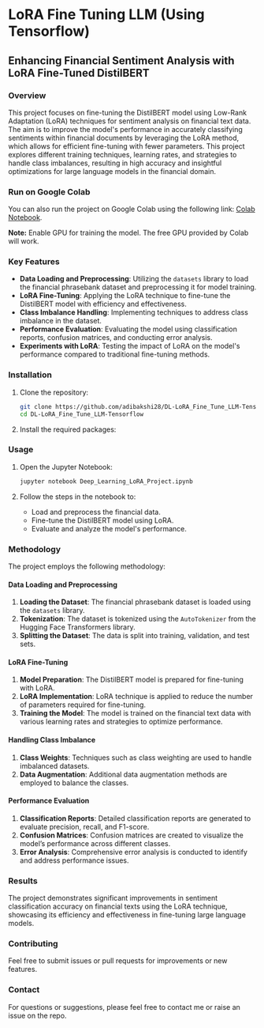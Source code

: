 # LoRA Fine Tuning LLM (Using Tensorflow)

## Enhancing Financial Sentiment Analysis with LoRA Fine-Tuned DistilBERT

### Overview
This project focuses on fine-tuning the DistilBERT model using Low-Rank Adaptation (LoRA) techniques for sentiment analysis on financial text data. The aim is to improve the model's performance in accurately classifying sentiments within financial documents by leveraging the LoRA method, which allows for efficient fine-tuning with fewer parameters. This project explores different training techniques, learning rates, and strategies to handle class imbalances, resulting in high accuracy and insightful optimizations for large language models in the financial domain.

### Run on Google Colab
You can also run the project on Google Colab using the following link: [Colab Notebook](https://colab.research.google.com/drive/1wxIKIzxIDn0PQYq6RRpgFEQDtVnHJdwB?usp=sharing).

**Note:** Enable GPU for training the model. The free GPU provided by Colab will work.

### Key Features
- **Data Loading and Preprocessing**: Utilizing the `datasets` library to load the financial phrasebank dataset and preprocessing it for model training.
- **LoRA Fine-Tuning**: Applying the LoRA technique to fine-tune the DistilBERT model with efficiency and effectiveness.
- **Class Imbalance Handling**: Implementing techniques to address class imbalance in the dataset.
- **Performance Evaluation**: Evaluating the model using classification reports, confusion matrices, and conducting error analysis.
- **Experiments with LoRA**: Testing the impact of LoRA on the model's performance compared to traditional fine-tuning methods.

### Installation
1. Clone the repository:
    ```bash
    git clone https://github.com/adibakshi28/DL-LoRA_Fine_Tune_LLM-Tensorflow.git
    cd DL-LoRA_Fine_Tune_LLM-Tensorflow
    ```

2. Install the required packages:

### Usage
1. Open the Jupyter Notebook:
    ```bash
    jupyter notebook Deep_Learning_LoRA_Project.ipynb
    ```

2. Follow the steps in the notebook to:
    - Load and preprocess the financial data.
    - Fine-tune the DistilBERT model using LoRA.
    - Evaluate and analyze the model's performance.

### Methodology
The project employs the following methodology:

#### Data Loading and Preprocessing
1. **Loading the Dataset**: The financial phrasebank dataset is loaded using the `datasets` library.
2. **Tokenization**: The dataset is tokenized using the `AutoTokenizer` from the Hugging Face Transformers library.
3. **Splitting the Dataset**: The data is split into training, validation, and test sets.

#### LoRA Fine-Tuning
1. **Model Preparation**: The DistilBERT model is prepared for fine-tuning with LoRA.
2. **LoRA Implementation**: LoRA technique is applied to reduce the number of parameters required for fine-tuning.
3. **Training the Model**: The model is trained on the financial text data with various learning rates and strategies to optimize performance.

#### Handling Class Imbalance
1. **Class Weights**: Techniques such as class weighting are used to handle imbalanced datasets.
2. **Data Augmentation**: Additional data augmentation methods are employed to balance the classes.

#### Performance Evaluation
1. **Classification Reports**: Detailed classification reports are generated to evaluate precision, recall, and F1-score.
2. **Confusion Matrices**: Confusion matrices are created to visualize the model’s performance across different classes.
3. **Error Analysis**: Comprehensive error analysis is conducted to identify and address performance issues.

### Results
The project demonstrates significant improvements in sentiment classification accuracy on financial texts using the LoRA technique, showcasing its efficiency and effectiveness in fine-tuning large language models.

### Contributing
Feel free to submit issues or pull requests for improvements or new features.

### Contact
For questions or suggestions, please feel free to contact me or raise an issue on the repo.
